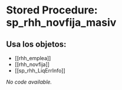 # Stored Procedure: sp_rhh_novfija_masiv

## Usa los objetos:
- [[rhh_emplea]]
- [[rhh_novfija]]
- [[sp_rhh_LiqErrInfo]]

*No code available.*
